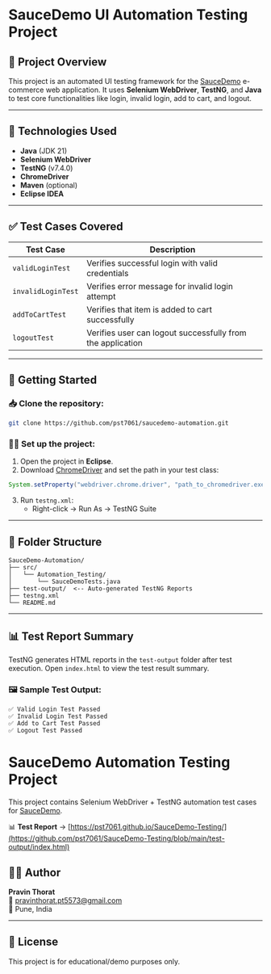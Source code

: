 # SauceDemo UI Automation Testing Project

## 📌 Project Overview

This project is an automated UI testing framework for the [SauceDemo](https://www.saucedemo.com/) e-commerce web application. It uses **Selenium WebDriver**, **TestNG**, and **Java** to test core functionalities like login, invalid login, add to cart, and logout.

---

## 🧪 Technologies Used

- **Java** (JDK 21)
- **Selenium WebDriver**
- **TestNG** (v7.4.0)
- **ChromeDriver**
- **Maven** (optional)
- **Eclipse IDEA**

---

## ✅ Test Cases Covered

| Test Case          | Description                                                |
| ------------------ | ---------------------------------------------------------- |
| `validLoginTest`   | Verifies successful login with valid credentials           |
| `invalidLoginTest` | Verifies error message for invalid login attempt           |
| `addToCartTest`    | Verifies that item is added to cart successfully           |
| `logoutTest`       | Verifies user can logout successfully from the application |

---
## 🚀 Getting Started

### 📥 Clone the repository:

```bash
git clone https://github.com/pst7061/saucedemo-automation.git
```

### 🧑‍💻 Set up the project:

1. Open the project in **Eclipse**.
2. Download [ChromeDriver](https://sites.google.com/a/chromium.org/chromedriver/) and set the path in your test class:

```java
System.setProperty("webdriver.chrome.driver", "path_to_chromedriver.exe");
```

3. Run `testng.xml`:
   - Right-click → Run As → TestNG Suite

---

## 📂 Folder Structure

```
SauceDemo-Automation/
├── src/
│   └── Automation_Testing/
│       └── SauceDemoTests.java
├── test-output/  <-- Auto-generated TestNG Reports
├── testng.xml
└── README.md
```

---

## 📊 Test Report Summary

TestNG generates HTML reports in the `test-output` folder after test execution. Open `index.html` to view the test result summary.

### 🖼️ Sample Test Output:

```
✅ Valid Login Test Passed
✅ Invalid Login Test Passed
✅ Add to Cart Test Passed
✅ Logout Test Passed
```

# SauceDemo Automation Testing Project  

This project contains Selenium WebDriver + TestNG automation test cases for [SauceDemo](https://www.saucedemo.com/).  

📊 **Test Report** → [https://pst7061.github.io/SauceDemo-Testing/](https://github.com/pst7061/SauceDemo-Testing/blob/main/test-output/index.html)  



## 👨‍💻 Author

**Pravin Thorat**\
📧 [pravinthorat.pt5573@gmail.com](mailto\:pravinthorat.pt5573@gmail.com)\
📍 Pune, India

---

## 📎 License

This project is for educational/demo purposes only.

